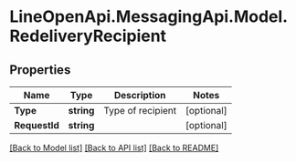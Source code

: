 # LineOpenApi.MessagingApi.Model.RedeliveryRecipient

## Properties

Name | Type | Description | Notes
------------ | ------------- | ------------- | -------------
**Type** | **string** | Type of recipient | [optional] 
**RequestId** | **string** |  | [optional] 

[[Back to Model list]](../README.md#documentation-for-models) [[Back to API list]](../README.md#documentation-for-api-endpoints) [[Back to README]](../README.md)

